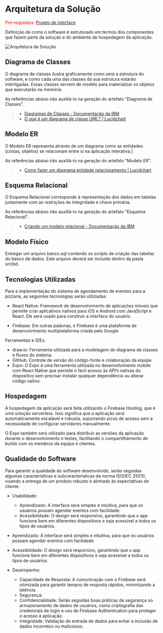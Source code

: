 # Arquitetura da Solução

<span style="color:red">Pré-requisitos: <a href="3-Projeto de Interface.md"> Projeto de Interface</a></span>

Definição de como o software é estruturado em termos dos componentes que fazem parte da solução e do ambiente de hospedagem da aplicação.

![Arquitetura da Solução](img/02-mob-arch.png)

## Diagrama de Classes

O diagrama de classes ilustra graficamente como será a estrutura do software, e como cada uma das classes da sua estrutura estarão interligadas. Essas classes servem de modelo para materializar os objetos que executarão na memória.

As referências abaixo irão auxiliá-lo na geração do artefato “Diagrama de Classes”.

> - [Diagramas de Classes - Documentação da IBM](https://www.ibm.com/docs/pt-br/rational-soft-arch/9.6.1?topic=diagrams-class)
> - [O que é um diagrama de classe UML? | Lucidchart](https://www.lucidchart.com/pages/pt/o-que-e-diagrama-de-classe-uml)

## Modelo ER

O Modelo ER representa através de um diagrama como as entidades (coisas, objetos) se relacionam entre si na aplicação interativa.]

As referências abaixo irão auxiliá-lo na geração do artefato “Modelo ER”.

> - [Como fazer um diagrama entidade relacionamento | Lucidchart](https://www.lucidchart.com/pages/pt/como-fazer-um-diagrama-entidade-relacionamento)

## Esquema Relacional

O Esquema Relacional corresponde à representação dos dados em tabelas juntamente com as restrições de integridade e chave primária.
 
As referências abaixo irão auxiliá-lo na geração do artefato “Esquema Relacional”.

> - [Criando um modelo relacional - Documentação da IBM](https://www.ibm.com/docs/pt-br/cognos-analytics/10.2.2?topic=designer-creating-relational-model)

## Modelo Físico

Entregar um arquivo banco.sql contendo os scripts de criação das tabelas do banco de dados. Este arquivo deverá ser incluído dentro da pasta src\bd.

## Tecnologias Utilizadas

Para a implementação do sistema de agendamento de eventos para a pizzaria, as seguintes tecnologias serão utilizadas:

- React Native: Framework de desenvolvimento de aplicações móveis que permite criar aplicativos nativos para iOS e Android com JavaScript e React. Ele será usado para construir a interface do usuário.

- Firebase: Em outras palavras, o Firebase é uma plataforma de desenvolvimento multiplataforma criada pelo Google

Ferramentas e IDEs:

- draw.io: Ferramenta utilizada para a modelagem do diagrama de classes e fluxos do sistema.
- GitHub: Controle de versão do código-fonte e colaboração da equipe.
- Expo: O Expo é uma ferramenta utilizada no desenvolvimento mobile com React Native que permite o fácil acesso às API’s nativas do dispositivo sem precisar instalar qualquer dependência ou alterar código nativo.

## Hospedagem
A hospedagem da aplicação será feita utilizando o Firebase Hosting, que é uma solução serverless. Isso significa que a aplicação será automaticamente escalável e robusta, suportando picos de acesso sem a necessidade de configurar servidores manualmente.

O Expo também será utilizado para distribuir as versões da aplicação durante o desenvolvimento e testes, facilitando o compartilhamento de builds com os membros da equipe e clientes.

## Qualidade do Software
Para garantir a qualidade do software desenvolvido, serão seguidas algumas características e subcaracterísticas da norma ISO/IEC 25010, visando a entrega de um produto robusto e alinhado às expectativas do cliente.

- Usabilidade:
   - Aprendizado: A interface será simples e intuitiva, para que os usuários possam agendar eventos com facilidade.
   - Acessibilidade: O design será responsivo, garantindo que o app funcione bem em diferentes dispositivos e seja acessível a todos os tipos de usuários.

- Aprendizado: A interface será simples e intuitiva, para que os usuários possam agendar eventos com facilidade.
- Acessibilidade: O design será responsivo, garantindo que o app funcione bem em diferentes dispositivos e seja acessível a todos os tipos de usuários.
- Desempenho:
   - Capacidade de Resposta: A comunicação com o Firebase será otimizada para garantir tempos de resposta rápidos, minimizando a latência.
   - Segurança:
   - Confidencialidade: Serão seguidas boas práticas de segurança no armazenamento de dados de usuários, como criptografia das credenciais de login e uso de Firebase Authentication para proteger o acesso à aplicação.
   - Integridade: Validação de entrada de dados para evitar a inclusão de dados incorretos ou maliciosos.
